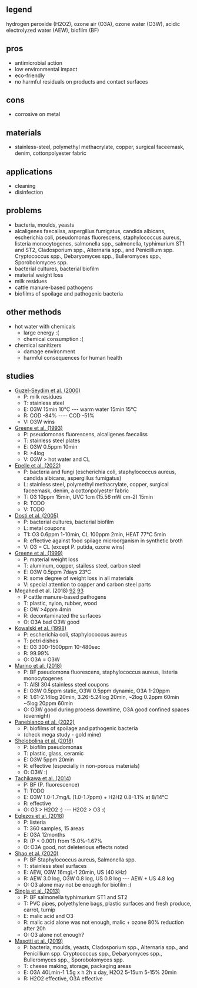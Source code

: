 ## legend
hydrogen peroxide (H2O2), ozone air (O3A), ozone water (O3W), acidic electrolyzed water (AEW), biofilm (BF)

## pros
- antimicrobial action
- low environmental impact
- eco-friendly
- no harmful residuals on products and contact surfaces

## cons
- corrosive on metal

## materials
- stainless-steel, polymethyl methacrylate, copper, surgical faceemask, denim, cottonpolyester fabric

## applications
- cleaning
- disinfection

## problems
- bacteria, moulds, yeasts
- alcaligenes faecaliss, aspergillus fumigatus, candida albicans, escherichia coli, pseudomonas fluorescens, staphylococcus aureus, listeria monocytogenes, salmonella spp., salmonella, typhimurium ST1 and ST2, Cladosporium spp., Alternaria spp., and Penicillium spp. Cryptococcus spp., Debaryomyces spp., Bulleromyces spp., Sporobolomyces spp.
- bacterial cultures, bacterial biofilm
- material weight loss
- milk residues
- cattle manure-based pathogens
- biofilms of spoilage and pathogenic bacteria

## other methods
- hot water with chemicals
	-  large energy :(
	-  chemical consumption :(
- chemical sanitizers
	- damage environment
	- harmful consequences for human health

## studies
- [Guzel-Seydim et al. (2000)](https://www.journalofdairyscience.org/article/S0022-0302(00)75061-2/pdf)
	- P: milk residues
	- T: stainless steel
	- E: O3W 15min 10°C --- warm water 15min 15°C
	- R: COD -84% ---- COD -51%
	- V: O3W wins
- [Greene et al. (1993)](https://www.journalofdairyscience.org/article/S0022-0302(93)77702-4/pdf)
	- P: pseudomonas fluorescens, alcaligenes faecaliss
	- T: stainless steel plates
	- E: O3W 0.5ppm 10min
	- R: >4log
	- V: O3W > hot water and CL
- [Epelle et al. (2022)](https://pubs.acs.org/doi/10.1021/acsomega.2c05264)
	- P: bacteria and fungi (escherichia coli, staphylococcus aureus, candida albicans, aspergillus fumigatus)
	- L: stainless steel, polymethyl methacrylate, copper, surgical faceemask, denim, a cottonpolyester fabric
	- T: O3 10ppm 15min, UVC 1cm (15.56 mW cm-2) 15min
	- R: TODO
	- V: TODO
- [Dosti et al. (2005)](https://onlinelibrary.wiley.com/doi/10.1111/j.1471-0307.2005.00176.x)
	- P: bacterial cultures, bacterial biofilm
	- L: metal coupons
	- T1: O3 0.6ppm 1-10min, CL 100ppm 2min, HEAT 77°C 5min
	- R: effective against food spilage microorganism in synthetic broth
	- V: O3 = CL (except P. putida, ozone wins)
- [Greene et al. (1999)](https://onlinelibrary.wiley.com/doi/10.1111/j.1471-0307.1999.tb02853.x)
	- P: material weight loss
	- T: aluminum, copper, stailess steel, carbon steel
	- E: O3W 0.5ppm 7days 23°C 
	- R: some degree of weight loss in all materials
	- V: special attention to copper and carbon steel parts
- Megahed et al. (2018) [92](https://journals.plos.org/plosone/article?id=10.1371/journal.pone.0196555) [93](https://journals.plos.org/plosone/article?id=10.1371/journal.pone.0217428)
	- P cattle manure-based pathogens
	- T: plastic, nylon, rubber, wood
	- E: OW >4ppm 4min
	- R: decontaminated the surfaces
	- O: O3A bad O3W good
- [Kowalski et al. (1998)](https://www.tandfonline.com/doi/abs/10.1080/01919519808547272)
	- P: escherichia coli, staphylococcus aureus
	- T: petri dishes
	- E: O3 300-1500ppm 10-480sec
	- R: 99.99%
	- O: O3A = O3W
- [Marino et al. (2018)](https://www.frontiersin.org/articles/10.3389/fmicb.2018.02024/full)
	- P: BF pseudomona fluorescens, staphylococcus aureus, listeria monocytogenes
	- T: AISI 304 stainless steel coupons
	- E: O3W 0.5ppm static, O3W 0.5ppm dynamic, O3A 1-20ppm
	- R: 1.61-2.14log 20min, 3.26-5.24log 20min, ~2log 0.2ppm 60min ~5log 20ppm 60min
	- O: O3W good during process downtime, O3A good confined spaces (overnight)
- [Panebianco et al. (2022)](https://www.mdpi.com/2076-2607/10/1/162)
	- P: biofilms of spoilage and pathogenic bacteria
	- (check mega study - gold mine)
- [Shelobolina et al. (2018)](https://www.tandfonline.com/doi/full/10.1080/08927014.2018.1506023)
	- P: biofilm pseudomonas
	- T: plastic, glass, ceramic
	- E: O3W 5ppm 20min
	- R: effective (especially in non-porous materials)
	- O: O3W :)
- [Tachikawa et al. (2014)](https://www.sciencedirect.com/science/article/abs/pii/S004313541400493X?via%3Dihub)
	- P: BF (P. fluorescence)
	- T: TODO
	- E: O3W 1.0-1.7mg/L (1.0-1.7ppm) + H2H2 0.8-1.1% at 8/14°C
	- R: effective
	- O: O3 > H2O2  :) --- H2O2 > O3 :(  
- [Eglezos et al. (2018)](https://www.sciencedirect.com/science/article/pii/S0362028X22085623?via%3Dihub)
	- P: listeria
	- T: 360 samples, 15 areas
	- E: O3A 12months
	- R: (P < 0.001) from 15.0%-1.67%
	- O: O3A good, not deleterious effects noted
- [Shao et al. (2020)](obsidian://open?vault=ozone&file=research%2Fabstracts%2F2020-shao-et-al)
	- P: BF Staphylococcus aureus, Salmonella spp.
	- T: stainless steel surfaces
	- E: AEW, O3W 16mgL-1 20min, US (40 kHz)
	- R: AEW 3.0 log, O3W 0.8 log, US 0.8 log --- AEW + US 4.8 log 
	- O: O3 alone may not be enough for biofilm :(
- [Singla et al. (2013)](https://www.sciencedirect.com/science/article/abs/pii/S1389172314000024?via%3Dihub)
	- P: BF salmonella typhimurium ST1 and ST2
	- T: PVC pipes, polyethylene bags, plastic surfaces and fresh produce, carrot, turnip
	- E: malic acid and O3
	- R: malic acid alone was not enough, malic + ozone 80% reduction after 20h
	- O: O3 alone not enough?
- [Masotti et al. (2019)](https://linkinghub.elsevier.com/retrieve/pii/S0956713518305231)
	- P: bacteria, moulds, yeasts, Cladosporium spp., Alternaria spp., and Penicillium spp. Cryptococcus spp., Debaryomyces spp., Bulleromyces spp., Sporobolomyces spp.
	- T: cheese making, storage, packaging areas
	- E: O3A 40Lmin-1 1.5g x h 2h x day, H2O2 5-15um 5-15% 20min
	- R: H2O2 effective, O3A effective

